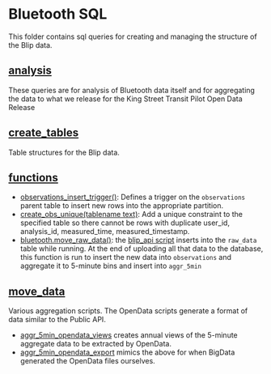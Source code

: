# Bluetooth SQL

This folder contains sql queries for creating and managing the structure of the Blip data.

## [analysis](analysis)

These queries are for analysis of Bluetooth data itself and for aggregating the data to what we release for the King Street Transit Pilot Open Data Release

## [create_tables](create_tables)

Table structures for the Blip data.

## [functions](functions)

- [observations_insert_trigger()](functions/bt-trigger-observations_insert_trigger.sql): Defines a trigger on the `observations` parent table to insert new rows into the appropriate partition.
- [create_obs_unique(tablename text)](functions/create_obs_unique.sql): Add a unique constraint to the specified table so there cannot be rows with duplicate user_id, analysis_id, measured_time, measured_timestamp.
- [bluetooth.move_raw_data()](functions/move_raw_data.sql): the [blip_api script](../api) inserts into the `raw_data` table while running. At the end of uploading all that data to the database, this function is run to insert the new data into `observations` and aggregate it to 5-minute bins and insert into `aggr_5min`

## [move_data](move_data)

Various aggregation scripts. The OpenData scripts generate a format of data similar to the Public API.

- [aggr_5min_opendata_views](move_data/aggr_5min_opendata_views.sql) creates annual views of the 5-minute aggregate data to be extracted by OpenData.
- [aggr_5min_opendata_export](move_data/aggr_5min_opendata_export.sql) mimics the above for when BigData generated the OpenData files ourselves.

